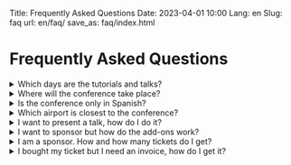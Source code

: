 Title: Frequently Asked Questions
Date: 2023-04-01 10:00
Lang: en
Slug: faq
url: en/faq/
save_as: faq/index.html

# Frequently Asked Questions

<details markdown="1">
<summary>Which days are the tutorials and talks?</summary>
The tutorials will be held on *Friday 6th*, and the talks
will be during the *Saturday 7th, and Sunday 8th* of October.
</details>

<details markdown="1">
<summary>Where will the conference take place?</summary>
The conference will take place at the
[Guajara Campus](https://www.ull.es/la-universidad/campus/#campus_guajara)
of the  [University of La Laguna](https://www.ull.es/).
</details>

<details markdown="1">
<summary>Is the conference only in Spanish?</summary>
The conference will be held **mainly in Spanish**, and depending on the accepted
talks in English, a complete **track** will be made during the days of talks.

The main presentations, opening and closing of the event will be in Spanish,
however, all the people in the organization speak Spanish and English, in case
the people who attend need information in one of the two languages.
</details>

<details markdown="1">
<summary>Which airport is closest to the conference?</summary>
When you book your flight to the island, you will notice that there are two
airports:
[Tenerife South Airport (TFS)](https://www.aena.es/en/tenerife-sur.html) and
[Tenerife North Airport (TFN)](https://www.aena.es/en/tenerife-norte-ciudad-de-la-laguna.html/).

The closest is the North airport (TFN) but it is possible to fly to the South
airport (TFS) and then reach the north of the island by Taxis, Buses, or by
renting a car.
</details>

<details markdown="1">
<summary>I want to present a talk, how do I do it?</summary>
If you visit the [Call for Proposals](https://2023.es.pycon.org/c4p/en/)
section you will find instructions to
create your Abstract and also a link to the platform where proposals are sent,
pretalx.

Inside [the link](https://charlas.2023.es.pycon.org) you will find the
instructions (in English and Spanish) and
then you can start filling out the form to send your proposal.

After submitting your proposal, you will have the ability to Edit it, so don't
worry if you have to make changes after submitting it.
</details>

<details markdown="1">
<summary>I want to sponsor but how do the add-ons work?</summary>
This year we have added a new modality to Sponsorships, Add-ons.

After selecting a sponsorship plan, you will be able to additionally choose
elements to support the conference independently, such as "Interviews" or
"Breastfeeding Room".

That means that you will be supporting the conference by paying for the plan
you have chosen, plus these independent elements (with limited spaces) for
specific activities.

Keep in mind, you need to choose a sponsorship plan before choosing the
Add-ons, from the simplest (Timanfaya) to the most complete (Teide).
</details>

<details markdown="1">
<summary markdown="1">I am a sponsor. How and how many tickets do I get?</summary>
**4 tickets** are reserved for sponsors with a discount associated with the
level of Sponsorship.

Sponsoring companies or institutions will receive a special link to purchase
tickets with their respective discount.

If a company is interested in bringing more people, attention should be paid to
the **general batch** of ticket sales.
</details>


<details markdown="1">
<summary markdown="1">I bought my ticket but I need an invoice, how do I get it?</summary>

If in your case you need an invoice to present it to the entity that is
covering your attendance at the event, we will generate your invoice when the
event takes place or until the deadline to change the details of the conference
tickets. Mainly, due to the complexity of canceling said documents in our
infrastructure.

Remember that the eventbrite bill can serve as a receipt of your purchase
for financial purposes of your company.
</details>
